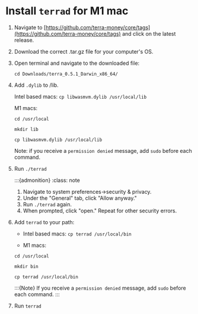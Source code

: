 # Install `terrad` for M1 mac

1. Navigate to [https://github.com/terra-money/core/tags](https://github.com/terra-money/core/tags) and click on the latest release. 
2. Download the correct .tar.gz file for your computer's OS.
3. Open terminal and navigate to the downloaded file: 
    
    `cd Downloads/terra_0.5.1_Darwin_x86_64/`
    
4. Add `.dylib` to /lib.
    
    Intel based macs:  `cp libwasmvm.dylib /usr/local/lib`
    
    M1 macs:  
    
    `cd /usr/local`
    
    `mkdir lib`
    
    `cp libwasmvm.dylib /usr/local/lib`
    
    Note: if you receive a `permission denied` message, add `sudo` before each command. 
    
5. Run `./terrad`
    
   :::{admonition} 
   :class: note
   
    
   1. Navigate to system preferences→security & privacy. 
   2. Under the "General" tab, click "Allow anyway." 
   3. Run `./terrad` again. 
   4. When prompted, click "open." Repeat for other security errors. 


6. Add `terrad` to your path:
    
   - Intel based macs: `cp terrad /usr/local/bin`
    
   - M1 macs: 
    
   `cd /usr/local`
    
   `mkdir bin`
    
   `cp terrad /usr/local/bin`
    
   :::{Note}
   If you receive a `permission denied` message, add `sudo` before each command. 
   :::

7. Run `terrad`
